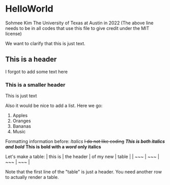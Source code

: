 # HelloWorld

Sohmee Kim The University of Texas at Austin in 2022
(The above line needs to be in all codes that use this file to give credit under the MIT license)

We want to clarify that this is just text.

## This is a header

I forgot to add some text here

### This is a smaller header

This is just text

Also it would be nice to add a list. Here we go:

1. Apples
2. Oranges
3. Bananas
4. Music

Formatting information before:
*Italics*
~~I do not like coding~~
***This is both italics and bold***
**This is bold with a _word_ only italics**

Let's make a table:
| this is | the header | of my new | table |
| ~~~ | ~~~ | ~~~ | ~~~ |

Note that the first line of the "table" is just a header. You need another row to actually render a table.
